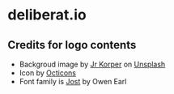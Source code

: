 # deliberat.io

## Credits for logo contents

* Backgroud image by [Jr Korper](https://unsplash.com/de/@jrkorpa) on [Unsplash](https://unsplash.com/de/fotos/9XngoIpxcEo)
* Icon by [Octicons](https://github.com/primer/octicons/)
* Font family is [Jost](https://fonts.google.com/specimen/Jost) by Owen Earl
